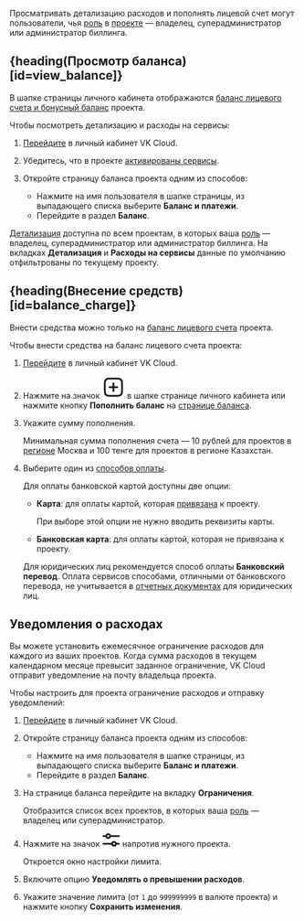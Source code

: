 <info>

Просматривать детализацию расходов и пополнять лицевой счет могут пользователи, чья [роль](/ru/tools-for-using-services/account/concepts/rolesandpermissions) в [проекте](/ru/tools-for-using-services/account/concepts/projects)  — владелец, суперадминистратор или администратор биллинга.

</info>

## {heading(Просмотр баланса)[id=view_balance]}

В шапке страницы личного кабинета отображаются [баланс лицевого счета и бонусный баланс](../../concepts/balance) проекта.

Чтобы посмотреть детализацию и расходы на сервисы:

1. [Перейдите](https://msk.cloud.vk.com/app/) в личный кабинет VK Cloud.
1. Убедитесь, что в проекте [активированы сервисы](/ru/tools-for-using-services/account/service-management/activation).
1. Откройте страницу баланса проекта одним из способов:

    - Нажмите на имя пользователя в шапке страницы, из выпадающего списка выберите **Баланс и платежи**.
    - Перейдите в раздел **Баланс**.

<info>

[Детализация](../detail) доступна по всем проектам, в которых ваша [роль](/ru/tools-for-using-services/account/concepts/rolesandpermissions) — владелец, суперадминистратор или администратор биллинга. На вкладках **Детализация** и **Расходы на сервисы** данные по умолчанию отфильтрованы по текущему проекту.

</info>

## {heading(Внесение средств)[id=balance_charge]}

Внести средства можно только на [баланс лицевого счета](../../concepts/balance) проекта.

Чтобы внести средства на баланс лицевого счета проекта:

1. [Перейдите](https://msk.cloud.vk.com/app/) в личный кабинет VK Cloud.
1. Нажмите на значок ![Пополнить](assets/icon_plus.svg "inline") в шапке странице личного кабинета или нажмите кнопку **Пополнить баланс** на [странице баланса](#view_balance).
1. Укажите сумму пополнения.

   Минимальная сумма пополнения счета — 10 рублей для проектов в [регионе](/ru/tools-for-using-services/account/concepts/regions) Москва и 100 тенге для проектов в регионе Казахстан.

1. Выберите один из [способов оплаты](../../concepts/payment-methods).

   Для оплаты банковской картой доступны две опции:

   - **Карта**: для оплаты картой, которая [привязана](../add-card#privyazat_kartu) к проекту.

      При выборе этой опции не нужно вводить реквизиты карты.

   - **Банковская карта**: для оплаты картой, которая не привязана к проекту.

   <info>

   Для юридических лиц рекомендуется способ оплаты **Банковский перевод**. Оплата сервисов способами, отличными от банковского перевода, не учитывается в [отчетных документах](../../concepts/report) для юридических лиц.

   </info>

## Уведомления о расходах

Вы можете установить ежемесячное ограничение расходов для каждого из ваших проектов. Когда сумма расходов в текущем календарном месяце превысит заданное ограничение, VK Cloud отправит уведомление на почту владельца проекта.

Чтобы настроить для проекта ограничение расходов и отправку уведомлений:

1. [Перейдите](https://msk.cloud.vk.com/app/) в личный кабинет VK Cloud.
1. Откройте страницу баланса проекта одним из способов:

    - Нажмите на имя пользователя в шапке страницы, из выпадающего списка выберите **Баланс и платежи**.
    - Перейдите в раздел **Баланс**.

1. На странице баланса перейдите на вкладку **Ограничения**.

   Отобразится список всех проектов, в которых ваша [роль](/ru/tools-for-using-services/account/concepts/rolesandpermissions) — владелец или суперадминистратор.

1. Нажмите на значок ![Настройки](assets/filter_icon.svg "inline") напротив нужного проекта.

   Откроется окно настройки лимита.

1. Включите опцию **Уведомлять о превышении расходов**.
1. Укажите значение лимита (от `1` до `999999999` в валюте проекта) и нажмите кнопку **Сохранить изменения**.
